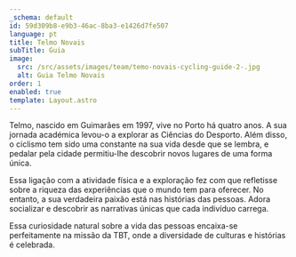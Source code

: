 ```yaml
---
_schema: default
id: 59d309b8-e9b3-46ac-8ba3-e1426d7fe507
language: pt
title: Telmo Novais
subTitle: Guia
image:
  src: /src/assets/images/team/temo-novais-cycling-guide-2-.jpg
  alt: Guia Telmo Novais
order: 1
enabled: true
template: Layout.astro
---
```


Telmo, nascido em Guimarães em 1997, vive no Porto há quatro anos. A sua jornada
académica levou-o a explorar as Ciências do Desporto. Além disso, o ciclismo tem
sido uma constante na sua vida desde que se lembra, e pedalar pela cidade
permitiu-lhe descobrir novos lugares de uma forma única.

Essa ligação com a atividade física e a exploração fez com que refletisse sobre
a riqueza das experiências que o mundo tem para oferecer. No entanto, a sua
verdadeira paixão está nas histórias das pessoas. Adora socializar e descobrir
as narrativas únicas que cada indivíduo carrega.

Essa curiosidade natural sobre a vida das pessoas encaixa-se perfeitamente na
missão da TBT, onde a diversidade de culturas e histórias é celebrada.
